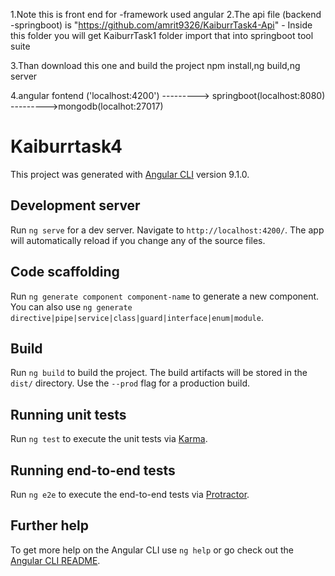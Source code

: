 1.Note this is front end for -framework used angular
2.The api file (backend -springboot) is "https://github.com/amrit9326/KaiburrTask4-Api" - Inside this folder you will get 
KaiburrTask1 folder import that into springboot tool suite

3.Than download this one and build the project npm install,ng build,ng server

4.angular fontend ('localhost:4200') ---------> springboot(localhost:8080) --------->mongodb(localhot:27017)





# Kaiburrtask4

This project was generated with [Angular CLI](https://github.com/angular/angular-cli) version 9.1.0.

## Development server

Run `ng serve` for a dev server. Navigate to `http://localhost:4200/`. The app will automatically reload if you change any of the source files.

## Code scaffolding

Run `ng generate component component-name` to generate a new component. You can also use `ng generate directive|pipe|service|class|guard|interface|enum|module`.

## Build

Run `ng build` to build the project. The build artifacts will be stored in the `dist/` directory. Use the `--prod` flag for a production build.

## Running unit tests

Run `ng test` to execute the unit tests via [Karma](https://karma-runner.github.io).

## Running end-to-end tests

Run `ng e2e` to execute the end-to-end tests via [Protractor](http://www.protractortest.org/).

## Further help

To get more help on the Angular CLI use `ng help` or go check out the [Angular CLI README](https://github.com/angular/angular-cli/blob/master/README.md).
